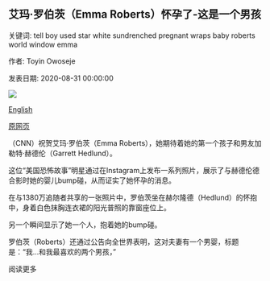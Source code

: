 ## 艾玛·罗伯茨（Emma Roberts）怀孕了-这是一个男孩

关键词: tell boy used star white sundrenched pregnant wraps baby roberts world window emma

作者: Toyin Owoseje

发表日期: 2020-08-31 00:00:00

![](https://cdn.cnn.com/cnnnext/dam/assets/200831093559-emma-roberts-pregnant-garrett-hedlund-super-tease.jpg)

[English](Emma%20Roberts%20is%20pregnant%20--%20and%20it%27s%20a%20boy.md)

[原网页](https://edition.cnn.com/2020/08/31/entertainment/emma-roberts-pregnant-baby-boy-intl-scli/index.html)

（CNN）祝贺艾玛·罗伯茨（Emma Roberts），她期待着她的第一个孩子和男友加勒特·赫德伦（Garrett Hedlund）。

这位“美国恐怖故事”明星通过在Instagram上发布一系列照片，展示了与赫德伦德合影时她的婴儿bump碰，从而证实了她怀孕的消息。

在与1380万追随者共享的一张照片中，罗伯茨坐在赫尔隆德（Hedlund）的怀抱中，身着白色抹胸连衣裙的阳光普照的靠窗座位上。

另一个瞬间显示了她一个人，抱着她的bump碰。

罗伯茨（Roberts）还通过公告向全世界表明，这对夫妻有一个男婴，标题是：“我...和我最喜欢的两个男孩，”

阅读更多